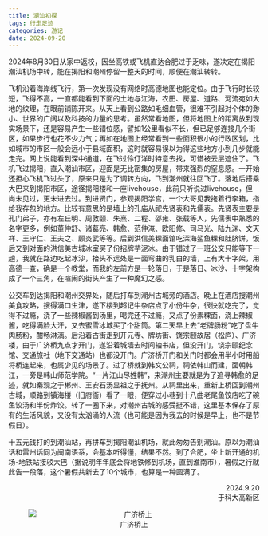 ```yaml
---
title: 潮汕初探
tags: 行走足迹
categories: 游记
date: 2024-09-20
---
```


2024年8月30日从家中返校，因坐高铁或飞机直达合肥过于乏味，遂决定在揭阳潮汕机场中转，能在揭阳和潮州停留一整天的时间，顺便在潮汕转转。

飞机沿着海岸线飞行，第一次发现没有网络时高德地图也能定位。由于飞行时长较短，飞得不高，一直都能看到下面的土地与江海，农田、房屋、道路、河流宛如大地的纹理，在眼前铺陈开来。从天上看到公路如毛细血管，很难不引起对个体的渺小、世界的广阔以及科技的力量的思考。虽然常看地图，但将地图上的距离放到现实场景下，还是容易产生一些错位感，譬如1公里看似不长，但已足够连接几个街区，如果步行也花不少力气；再如在地图上经常看到一些面积很小的行政区划，比如城市的市区一般会远小于县域面积，这时就容易误以为得这些地方小到几步就能走完。网上说能看到深中通道，在飞过伶仃洋时特意去找，可惜被云层遮住了。飞机飞过揭阳，直入潮汕市区，迎面是无比密集的房屋，带来强烈的窒息感。一开始还担心飞机飞过头了，原来只是为了调转方向，飞到潮州就往回飞了。落地后搭乘大巴来到揭阳市区，途径揭阳楼和一座livehouse，此前只听说过livehouse，但尚未见过，更未进去过。到进贤门，参观揭阳学宫，一个大哥见我拖着行李箱，指给我存包的地方。比较有意思的是墙上的孔庙从祀先贤表和先儒表。先贤表主要是孔门弟子，亦有左丘明、周敦颐、朱熹、二程、邵雍、张载等人，先儒表中熟悉的名字更多，例如董仲舒、诸葛亮、韩愈、范仲淹、欧阳修、司马光、陆九渊、文天祥、王守仁、王夫之、顾炎武等等。后到洪信美粿面馆吃深海鲨鱼粿和肚脐饼，饭后又到对面的洪信美古城冰室买了份招牌芋泥冰。由于错过了一班公交只能等下一趟，我就在路边吃起冰沙，抬头不远处是一面弯曲的乳白的墙，上有大十字架，用高德一查，确是一个教堂，而我的左前方是一轮落日，于是落日、冰沙、十字架构成了一个三角，在喧闹的街头产生了一种魔幻之感。

公交车到达揭阳和潮州交界处，随后打车到潮州古城旁的酒店。晚上在酒店搜潮州美食攻略，搜得满口生津，遂下楼到超记牛杂店点了小份牛杂，很快就吃完了，觉得不过瘾，浇了一些辣椒酱到汤里，喝完还不过瘾，又点了份素粿面，浇上辣椒酱，吃得满脸大汗，又去蜜雪冰城买了个甜筒。第二天早上去“老牌肠粉”吃了盘牛肉肠粉，酣畅淋漓。后沿着古街走到开元寺、牌坊街、饶宗颐故居（松庐）、广济楼，由于广济桥九点才开门，遂沿着城墙去时间轴书店，但没开门，饶宗颐纪念馆、交通旅社（地下交通站）也都没开门。广济桥开门和关门时都会用半小时用船将桥连起来，也属少见的场景了。过了桥就到韩文公祠，祠依韩山而建，面朝韩江，一旁是韩山师范学院。“一片江山尽姓韩”，来潮州主要就是为了追寻韩愈的足迹，就如秦观之于郴州、王安石汤显祖之于抚州。从祠里出来，重新上桥回到潮州古城，顺路到镇海楼（旧府衙）看了一眼，便穿过小巷到十八曲老尾鱼饺店吃了碗鱼饺汤和半份炸饺。转了一圈下来，对潮州古城的感受挺不错，这里基本保存了原有的生活风貌，又没有太汹涌的人流（也可能是因为我去的时候是早上，也不是节假日）。

十五元钱打的到潮汕站，再拼车到揭阳潮汕机场，就此匆匆告别潮汕。原以为潮汕话和雷州话同为闽南语系，会基本听得懂，结果不然。到了合肥，坐上新开通的机场-地铁站接驳大巴（据说明年年底会将地铁修到机场，直到淮南市），暑假之行就此告一段落，这个暑假共新去了10个城市，也算是一种圆满了。

<div style="text-align: right;">2024.9.20<br/>
于科大高新区</div>

<figure style="text-align: center;"> <img src="https://s3.bmp.ovh/imgs/2024/12/31/3c83a0ccdb161233.jpg" alt="广济桥上" style="display: block; margin-left: auto; margin-right: auto;"> <figcaption>广济桥上</figcaption> </figure>